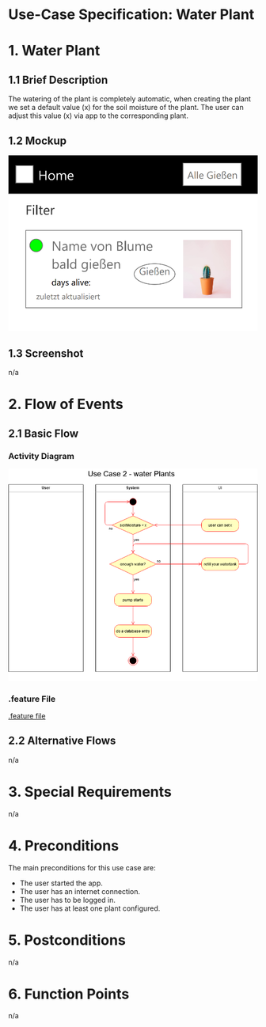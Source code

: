 # Use-Case Specification: Water Plant

# 1. Water Plant

## 1.1 Brief Description
The watering of the plant is completely automatic, when creating the plant we set a default value (x) for the soil moisture of the plant. The user can adjust this value (x) via app to the corresponding plant.

## 1.2 Mockup
![Mockup](uc-water-plants-mockup.png)

## 1.3 Screenshot
n/a


# 2. Flow of Events

## 2.1 Basic Flow

### Activity Diagram
![Activity Diagram](uc-water-plants.png)

### .feature File

[.feature file](/test_driver/features/water_plants.feature)  

## 2.2 Alternative Flows
n/a

# 3. Special Requirements
n/a

# 4. Preconditions
The main preconditions for this use case are:

 - The user started the app.
 - The user has an internet connection.
 - The user has to be logged in.
 - The user has at least one plant configured.

# 5. Postconditions

n/a

# 6. Function Points
n/a
